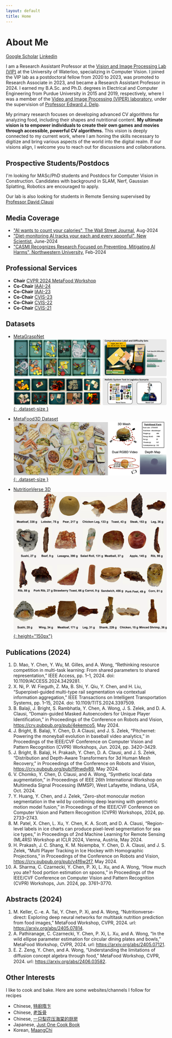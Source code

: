 ```yaml
---
layout: default
title: Home
---
```


# About Me
[Google Scholar](https://scholar.google.ca/citations?user=NwxXuCYAAAAJ&hl=en) [Linkedin](https://www.linkedin.com/in/yuhao-chen-789a2164/)

I am a Research Assistant Professor at the [Vision and Image Processing Lab (VIP)](https://vip.uwaterloo.ca/) at the University of Waterloo, specializing in Computer Vision. I joined the VIP lab as a postdoctoral fellow from 2020 to 2023, was promoted to Research Associate in 2023, and became a Research Assistant Professor in 2024. I earned my B.A.Sc. and Ph.D. degrees in Electrical and Computer Engineering from Purdue University in 2015 and 2019, respectively, where I was a member of the [Video and Image Processing (VIPER) laboratory](https://engineering.purdue.edu/~ips/), under the supervision of [Professor Edward J. Delp](https://engineering.purdue.edu/~ace/). 

My primary research focuses on developing advanced CV algorithms for analyzing food, including their shapes and nutritional content. **My ultimate vision is to empower individuals to create their own games and movies through accessible, powerful CV algorithms.** This vision is deeply connected to my current work, where I am honing the skills necessary to digitize and bring various aspects of the world into the digital realm. If our visions align, I welcome you to reach out for discussions and collaborations.

## Prospective Students/Postdocs
I'm looking for MASc/PhD students and Postdocs for Computer Vision in Construction. Candidates with background in SLAM, Nerf, Gaussian Splatting, Robotics are encouraged to apply.

Our lab is also looking for students in Remote Sensing supervised by [Professor David Clausi](https://uwaterloo.ca/systems-design-engineering/profile/dclausi)

## Media Coverage
- ["AI wants to count your calories", The Wall Street Journal](https://www.wsj.com/tech/ai/ai-count-calories-weight-loss-6acc7019?st=a5sk6r6qoaqex7t&reflink=desktopwebshare_permalink), Aug-2024
- ["Diet-monitoring AI tracks your each and every spoonful", New Scientist](https://www.newscientist.com/article/2431572-diet-monitoring-ai-tracks-your-each-and-every-spoonful/), June-2024
- ["CASMI Recognizes Research Focused on Preventing, Mitigating AI Harms", Northwestern University](https://casmi.northwestern.edu/news/articles/2024/casmi-recognizes-research-focused-on-preventing-mitigating-ai-harms.html), Feb-2024


## Professional Services
- **Chair** [CVPR 2024 MetaFood Workshop](https://sites.google.com/view/cvpr-metafood-2024)
- **Co-Chair** [IAAI-24](https://aaai.org/aaai-conference/iaai-24-program/)
- **Co-Chair** [IAAI-23](https://aaai-23.aaai.org/iaai-23-call/)
- **Co-Chair** [CVIS-23](https://uwcvis.github.io/cvis2023/)
- **Co-Chair** [CVIS-22](https://uwcvis.github.io/cvis2022/)
- **Co-Chair** [CVIS-21](https://cvis2021.weebly.com/)

## Datasets
- [MetaGraspNet](https://github.com/maximiliangilles/MetaGraspNet?tab=readme-ov-file)
[![](assets/images/metagraspnet.png){: .dataset-size }](https://github.com/maximiliangilles/MetaGraspNet?tab=readme-ov-file)

- [MetaFood3D Dataset](https://lorenz.ecn.purdue.edu/~food3d/)
[![](assets/images/metafood3d.png){: .dataset-size }](https://lorenz.ecn.purdue.edu/~food3d/)

- [NutritionVerse 3D](https://www.kaggle.com/datasets/amytai/nutritionverse-3d)  
[![](assets/images/nutritionverse.png){: height="150px"}](https://www.kaggle.com/datasets/amytai/nutritionverse-3d)

## Publications (2024)
 
1. D. Mao, Y. Chen, Y. Wu, M. Gilles, and A. Wong, “Rethinking resource competition in multi-task
learning: From shared parameters to shared representation,” IEEE Access, pp. 1–1, 2024. doi:
10.1109/ACCESS.2024.3429281.
1. X. Ni, P. W. Fieguth, Z. Ma, B. Shi, Y. Qiu, Y. Chen, and H. Liu, “Superpixel-guided multi-type rail
segmentation via contextual information aggregation,” IEEE Transactions on Intelligent Transportation
Systems, pp. 1–15, 2024.  doi: 10.1109/TITS.2024.3397509.
1. B. Balaji, J. Bright, S. Rambhatla, Y. Chen, A. Wong, J. S. Zelek, and D. A. Clausi, “Domain-guided
Masked Autoencoders for Unique Player Identiﬁcation,” in Proceedings of the Conference on Robots and
Vision, https://crv.pubpub.org/pub/4ekemco5, May 2024.
1. J. Bright, B. Balaji, Y. Chen, D. A Clausi, and J. S. Zelek, “Pitchernet: Powering the moneyball evolution
in baseball video analytics,” in Proceedings of the IEEE/CVF Conference on Computer Vision and Pattern
Recognition (CVPR) Workshops, Jun. 2024, pp. 3420–3429.
1. J. Bright, B. Balaji, H. Prakash, Y. Chen, D. A. Clausi, and J. S. Zelek, “Distribution and Depth-Aware
Transformers for 3d Human Mesh Recovery,” in Proceedings of the Conference on Robots and Vision,
https://crv.pubpub.org/pub/f9hwdv89, May 2024.
1. V. Chomko, Y. Chen, D. Clausi, and A. Wong, “Synthetic local data augmentation,” in Proceedings of
IEEE 26th International Workshop on Multimedia Signal Processing (MMSP), West Lafayette, Indiana,
USA, Oct. 2024.
1. Y. Huang, Y. Chen, and J. Zelek, “Zero-shot monocular motion segmentation in the wild by combining
deep learning with geometric motion model fusion,” in Proceedings of the IEEE/CVF Conference on
Computer Vision and Pattern Recognition (CVPR) Workshops, 2024, pp. 2733–2743.
1. M. Patel, X. Chen, L. Xu, Y. Chen, K. A. Scott, and D. A. Clausi, “Region-level labels in ice charts can
produce pixel-level segmentation for sea ice types,” in Proceedings of 2nd Machine Learning for Remote
Sensing (ML4RS) Workshop at ICLR 2024, Vienna, Austria, May 2024.
1. H. Prakash, J. C. Shang, K. M. Nsiempba, Y. Chen, D. A. Clausi, and J. S. Zelek, “Multi Player Tracking
in Ice Hockey with Homographic Projections,” in Proceedings of the Conference on Robots and Vision,
https://crv.pubpub.org/pub/v4f6w2f7, May 2024.
1. A. Sharma, C. Czarnecki, Y. Chen, P. Xi, L. Xu, and A. Wong, “How much you ate? food portion
estimation on spoons,” in Proceedings of the IEEE/CVF Conference on Computer Vision and Pattern
Recognition (CVPR) Workshops, Jun. 2024, pp. 3761–3770.

## Abstracts (2024)
1. M. Keller, C.-e. A. Tai, Y. Chen, P. Xi, and A. Wong, “Nutritionverse-direct: Exploring deep neural
networks for multitask nutrition prediction from food images,” MetaFood Workshop, CVPR, 2024.
url: https://arxiv.org/abs/2405.07814.
1. A. Pathiranage, C. Czarnecki, Y. Chen, P. Xi, L. Xu, and A. Wong, “In the wild ellipse parameter
estimation for circular dining plates and bowls,” MetaFood Workshop, CVPR, 2024.  url:
https://arxiv.org/abs/2405.07121.
1. E. Z. Zeng, Y. Chen, and A. Wong, “Understanding the limitations of diﬀusion concept algebra through
food,” MetaFood Workshop, CVPR, 2024. url: https://arxiv.org/abs/2406.03582.

## Other Interests
I like to cook and bake. Here are some websites/channels I follow for recipes
- Chinese, [特廚隋卞](https://www.youtube.com/@ChefSui)
- Chinese, [老饭骨](https://www.youtube.com/@LaoFanGu)
- Chinese, [一只梨花压海棠的厨房](https://www.xiachufang.com/cook/106163581/created/)
- Japanese, [Just One Cook Book](https://www.justonecookbook.com/)
- Korean, [MaangChi](https://www.maangchi.com/)
